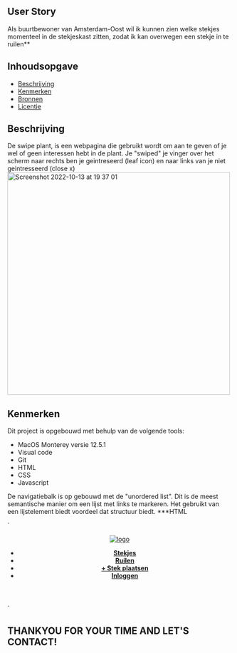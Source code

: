 ## User Story
 Als buurtbewoner van Amsterdam-Oost wil ik kunnen zien welke stekjes momenteel in de stekjeskast zitten, zodat ik kan overwegen een stekje in te ruilen**


## Inhoudsopgave

  * [Beschrijving](#beschrijving)
  * [Kenmerken](#kenmerken)
  * [Bronnen](#bronnen)
  * [Licentie](#licentie)


## Beschrijving
De swipe plant, is een webpagina die gebruikt wordt om aan te geven of je wel of geen interessen hebt in de plant. Je "swiped" je vinger over het scherm naar rechts ben je geintreseerd (leaf icon) en naar links van je niet geintresseerd (close x)
<img width="500" alt="Screenshot 2022-10-13 at 19 37 01" src="https://user-images.githubusercontent.com/106346778/195667583-763d0dc1-af96-43f3-9e63-4a8d4231ed1e.png">


## Kenmerken

Dit project is opgebouwd met behulp van de volgende tools:
* MacOS Monterey versie 12.5.1 
* Visual code
* Git
* HTML 
* CSS
* Javascript


De navigatiebalk is op gebouwd met de "unordered list". Dit is de meest semantische manier om een lijst met links te markeren. Het gebruikt van een lijstelement biedt voordeel dat structuur biedt. 
***HTML

`<header>
    <nav>
      <a href="/"><img src="https://hvacommunity.sirv.com/Buurtcampus%20Oost-logo.svg" alt="logo"></a>
      <ul class="top-nav">
        <li><a href="#"><b>Stekjes</b></a></li>
        <li><a href="#"><b>Ruilen</b></a></li>
        <li><a href="#"><b> + Stek plaatsen</b></a></li>
        <li><a href="#"><b>Inloggen</b></a></li>
      </ul>
    </nav>
  </header>`



<h2> THANKYOU FOR YOUR TIME AND LET'S CONTACT! </h2>



